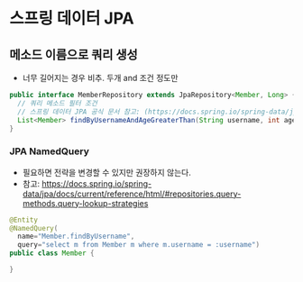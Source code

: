 # 스프링 데이터 JPA

## 메소드 이름으로 쿼리 생성
- 너무 길어지는 경우 비추. 두개 and 조건 정도만
```java
public interface MemberRepository extends JpaRepository<Member, Long> {
  // 쿼리 메소드 필터 조건
  // 스프링 데이터 JPA 공식 문서 참고: (https://docs.spring.io/spring-data/jpa/docs/current/reference/html/#jpa.query-methods.query-creation)
  List<Member> findByUsernameAndAgeGreaterThan(String username, int age);
}
```

### JPA NamedQuery
- 필요하면 전략을 변경할 수 있지만 권장하지 않는다.
- 참고: https://docs.spring.io/spring-data/jpa/docs/current/reference/html/#repositories.query-methods.query-lookup-strategies
```java
@Entity
@NamedQuery(
  name="Member.findByUsername",
  query="select m from Member m where m.username = :username")
public class Member {

}
```
